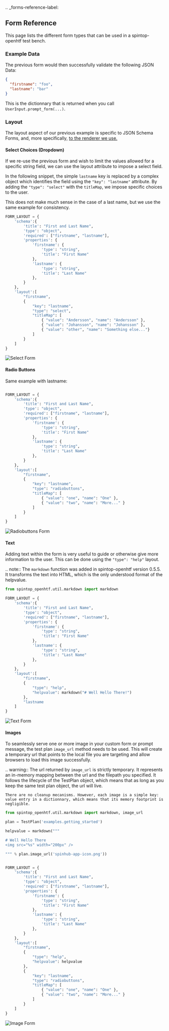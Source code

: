 
.. _forms-reference-label:

## Form Reference

This page lists the different form types that can be used in a spintop-openhtf test bench.

### Example Data

The previous form would then successfully validate the following JSON Data:

```json
{
  "firstname": "foo",
  "lastname": "bar"
}
```

This is the dictionnary that is returned when you call `UserInput.prompt_form(...)`.


### Layout

The layout aspect of our previous example is specific to JSON Schema Forms, and, more specifically, [to the renderer we use.](https://github.com/json-schema-form/angular-schema-form/blob/master/docs/index.md#form-definitions)

#### Select Choices (Dropdown)

If we re-use the previous form and wish to limit the values allowed for a specific string field, we can use the layout attribute to impose a select field.

In the following snippet, the simple `lastname` key is replaced by a complex object which identifies the field using the `"key": "lastname"` attribute. By adding the `"type": "select"` with the `titleMap`, we impose specific choices to the user.

This does not make much sense in the case of a last name, but we use the same example for consistency.

```python
FORM_LAYOUT = {
    'schema':{
        'title': "First and Last Name",
        'type': "object",
        'required': ["firstname", "lastname"],
        'properties': {
            'firstname': {
                'type': "string", 
                'title': "First Name"
            },
            'lastname': {
                'type': "string", 
                'title': "Last Name"
            },
        }
    },
    'layout':[
        "firstname",
        {
            "key": "lastname",
            "type": "select",
            "titleMap": [
                { "value": "Andersson", "name": "Andersson" },
                { "value": "Johansson", "name": "Johansson" },
                { "value": "other", "name": "Something else..."}
            ]
        }
    ]
}
```

![Select Form](img/select-form.png)


#### Radio Buttons

Same example with lastname:

```python

FORM_LAYOUT = {
    'schema':{
        'title': "First and Last Name",
        'type': "object",
        'required': ["firstname", "lastname"],
        'properties': {
            'firstname': {
                'type': "string", 
                'title': "First Name"
            },
            'lastname': {
                'type': "string", 
                'title': "Last Name"
            },
        }
    },
    'layout':[
        "firstname",
        {
            "key": "lastname",
            "type": "radiobuttons",
            "titleMap": [
                { "value": "one", "name": "One" },
                { "value": "two", "name": "More..." }
            ]
        }
    ]
}

```

![Radiobuttons Form](img/radiobuttons-form.png)

#### Text

Adding text within the form is very useful to guide or otherwise give more information to the user. This can be done using the `"type": "help"` layout.


.. note::
    The `markdown` function was added in spintop-openhtf version 0.5.5. It transforms the text into HTML, which is the only understood format of the helpvalue.


```python
from spintop_openhtf.util.markdown import markdown

FORM_LAYOUT = {
    'schema':{
        'title': "First and Last Name",
        'type': "object",
        'required': ["firstname", "lastname"],
        'properties': {
            'firstname': {
                'type': "string", 
                'title': "First Name"
            },
            'lastname': {
                'type': "string", 
                'title': "Last Name"
            },
        }
    },
    'layout':[
        "firstname",
        {
            "type": "help",
            "helpvalue": markdown("# Well Hello There!")
        },
        "lastname
    ]
}

```

![Text Form](img/text-form.png)


#### Images

To seamlessly serve one or more image in your custom form or prompt message, the test plan `image_url` method needs to be used. This will create a temporary url that points to the local file you are targeting and allow browsers to load this image successfully.

.. warning::
    The url returned by `image_url` is strictly temporary. It represents an in-memory mapping between the url and the filepath you specified. It follows the lifecycle of the TestPlan object, which means that as long as you keep the same test plan object, the url will live. 
    
    There are no cleanup mecanisms. However, each image is a simple key: value entry in a dictionnary, which means that its memory footprint is negligible.

```python
from spintop_openhtf.util.markdown import markdown, image_url

plan = TestPlan('examples.getting_started')

helpvalue = markdown("""

# Well Hello There
<img src="%s" width="200px" />

""" % plan.image_url('spinhub-app-icon.png'))


FORM_LAYOUT = {
    'schema':{
        'title': "First and Last Name",
        'type': "object",
        'required': ["firstname", "lastname"],
        'properties': {
            'firstname': {
                'type': "string", 
                'title': "First Name"
            },
            'lastname': {
                'type': "string", 
                'title': "Last Name"
            },
        }
    },
    'layout':[
        "firstname",
        {
            "type": "help",
            "helpvalue": helpvalue
        },
        {
            "key": "lastname",
            "type": "radiobuttons",
            "titleMap": [
                { "value": "one", "name": "One" },
                { "value": "two", "name": "More..." }
            ]
        }
    ]
}

```

![Image Form](img/image-form.png)

